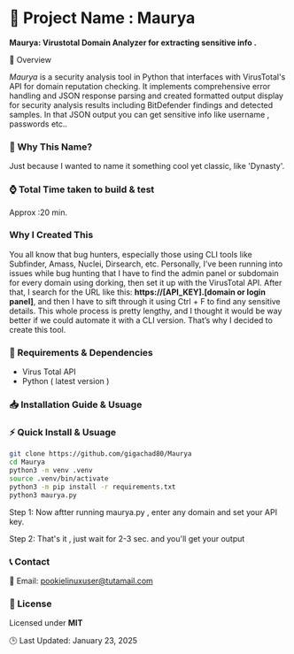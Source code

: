🚀 Project Name : Maurya
===============

**Maurya: Virustotal Domain Analyzer for extracting sensitive info .**

📌 Overview


*_Maurya_*  is a security analysis tool in Python that interfaces with VirusTotal's API for domain reputation checking. It implements comprehensive error handling and JSON response parsing and created formatted output display for security analysis results including BitDefender findings and detected samples. In that JSON output you can get sensitive info like username , passwords etc.. 


### 🤔 Why This Name?


Just because I wanted to name it something cool yet classic, like 'Dynasty'.



### ⌚ Total Time taken to build & test

 Approx :20 min.

### Why I Created This


You all know that bug hunters, especially those using CLI tools like Subfinder, Amass, Nuclei, Dirsearch, etc. Personally, I’ve been running into issues while bug hunting that I have to find the admin panel or subdomain for every domain using dorking, then set it up with the VirusTotal API. After that, I search for the URL like this: **https://[API_KEY].[domain or login panel]**, and then I have to sift through it using Ctrl + F to find any sensitive details.
This whole process is pretty lengthy, and I thought it would be way better if we could automate it with a CLI version. That’s why I decided to create this tool.

### 🔧 Requirements & Dependencies

*    Virus Total API 
*    Python ( latest version )

### 📥 Installation Guide & Usuage
<!-- --------------------- -->

### ⚡ Quick Install & Usuage

    
 ```bash
git clone https://github.com/gigachad80/Maurya
cd Maurya
python3 -m venv .venv
source .venv/bin/activate
python3 -m pip install -r requirements.txt
python3 maurya.py
```
Step 1:  Now aftter running maurya.py , enter any domain and set your API key.

Step 2: That's it , just wait for 2-3 sec. and you'll get your output
                

### 📞 Contact


📧 Email: pookielinuxuser@tutamail.com


### 📄 License

Licensed under **MIT**


🕒 Last Updated: January 23, 2025









